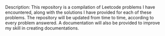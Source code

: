 Description: This repository is a compilation of Leetcode problems I have encountered, along with the solutions I have provided for each of these problems.
The repository will be updated from time to time, according to every problem answered. A documentation will also be provided to improve my skill in creating documentations.